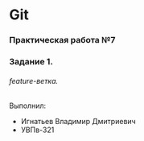 # Git
### Практическая работа №7
### Задание 1.
###### feature-ветка.
Выполнил:
* Игнатьев Владимир Дмитриевич
* УВПв-321